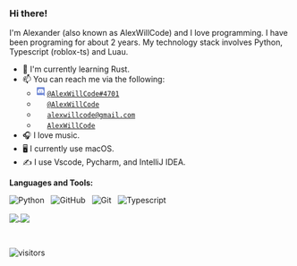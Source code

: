 ### Hi there!
I'm Alexander (also known as AlexWillCode) and I love programming. I have been programing for about 2 years. My technology stack involves Python, Typescript (roblox-ts) and Luau.

- 💭 I'm currently learning Rust.
- 📫 You can reach me via the following:
  - <a href="#"><img width="16px" height="16px" src="https://github.com/alexwillcode/alexwillcode/blob/main/assets/discord.ico"></a> [`@AlexWillCode#4701`](https://discord.bio/p/alexwillcode)
  - <a href="#"><img width="16px" height="16px" src="https://github.com/alexwillcode/alexwillcode/blob/main/assets/twitter.ico"></a> [`@AlexWillCode`](https://twitter.com/alexwillcode)
  - <a href="#"><img width="16px" height="16px" src="https://github.com/alexwillcode/alexwillcode/blob/main/assets/gmail.ico"></a> [`alexwillcode@gmail.com`](mailto:alexwillcode@gmail.com)
  - <a href="#"><img width="16px" height="16px" src="https://github.com/alexwillcode/alexwillcode/blob/main/assets/github.ico"></a> [`AlexWillCode`](https://github.com/alexwillcode)
- 🎧 I love music.
- 🖥 I currently use macOS.
- ✍️ I use Vscode, Pycharm, and IntelliJ IDEA.

**Languages and Tools:**

![Python](https://img.shields.io/badge/-Python-black?logo=Python&style=social) &nbsp;
![GitHub](https://img.shields.io/badge/-GitHub-black?logo=github&style=social) &nbsp;
![Git](https://img.shields.io/badge/-Git-black?logo=git&style=social) &nbsp;
![Typescript](https://img.shields.io/badge/-Typescript-black?logo=Typescript&style=social) &nbsp;

<a href="https://github.com/alexwillcode">
  <img align="center" src="https://github-readme-stats.vercel.app/api?username=alexwillcode&count_private=true&hide=stars&hide_border=true&show_icons=true&theme=calm&custom_title=My%20GitHub%20Stats!" />
</a>
<a href="https://github.com/alexwillcode">
  <img align="center" src="https://github-readme-stats.vercel.app/api/top-langs/?username=alexwillcode&hide_border=true&layout=compact&count_private=true&hide=stars&show_icons=true&theme=calm&custom_title=Languages%20I%20Use!" />
</a>

&nbsp;

![visitors](https://visitor-badge.glitch.me/badge?page_id=alexwillcode_profile_readme)
